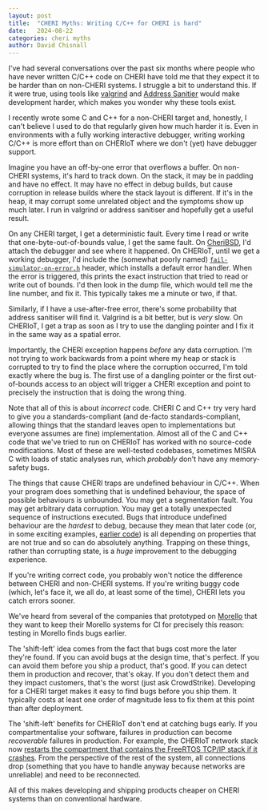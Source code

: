 ```yaml
---
layout: post
title:  "CHERI Myths: Writing C/C++ for CHERI is hard"
date:   2024-08-22
categories: cheri myths
author: David Chisnall
---
```


I've had several conversations over the past six months where people who have never written C/C++ code on CHERI have told me that they expect it to be harder than on non-CHERI systems.
I struggle a bit to understand this.
If it were true, using tools like [valgrind](https://valgrind.org) and [Address Sanitier](https://github.com/google/sanitizers/wiki/AddressSanitizer) would make development harder, which makes you wonder why these tools exist.

I recently wrote some C and C++ for a non-CHERI target and, honestly, I can't believe I used to do that regularly given how much harder it is.
Even in environments with a fully working interactive debugger, writing working C/C++ is more effort than on CHERIoT where we don't (yet) have debugger support.

Imagine you have an off-by-one error that overflows a buffer.
On non-CHERI systems, it's hard to track down.
On the stack, it may be in padding and have no effect.
It may have no effect in debug builds, but cause corruption in release builds where the stack layout is different.
If it's in the heap, it may corrupt some unrelated object and the symptoms show up much later.
I run in valgrind or address sanitiser and hopefully get a useful result.

On any CHERI target, I get a deterministic fault.
Every time I read or write that one-byte-out-of-bounds value, I get the same fault.
On [CheriBSD](https://www.cheribsd.org), I'd attach the debugger and see where it happened.
On CHERIoT, until we get a working debugger, I'd include the (somewhat poorly named) [`fail-simulator-on-error.h`](https://github.com/CHERIoT-Platform/cheriot-rtos/blob/main/sdk/include/fail-simulator-on-error.h) header, which installs a default error handler.
When the error is triggered, this prints the exact instruction that tried to read or write out of bounds.
I'd then look in the dump file, which would tell me the line number, and fix it.
This typically takes me a minute or two, if that.

Similarly, if I have a use-after-free error, there's some probability that address sanitiser will find it.
Valgrind is a bit better, but is *very* slow.
On CHERIoT, I get a trap as soon as I try to use the dangling pointer and I fix it in the same way as a spatial error.

Importantly, the CHERI exception happens *before* any data corruption.
I'm not trying to work backwards from a point where my heap or stack is corrupted to try to find the place where the corruption occurred, I'm told exactly where the bug is.
The first use of a dangling pointer or the first out-of-bounds access to an object will trigger a CHERI exception and point to precisely the instruction that is doing the wrong thing.

Note that all of this is about *incorrect* code.
CHERI C and C++ try very hard to give you a standards-compliant (and de-facto standards-compliant, allowing things that the standard leaves open to implementations but everyone assumes are fine) implementation.
Almost all of the C and C++ code that we've tried to run on CHERIoT has worked with no source-code modifications.
Most of these are well-tested codebases, sometimes MISRA C with loads of static analyses run, which *probably* don't have any memory-safety bugs.

The things that cause CHERI traps are undefined behaviour in C/C++.
When your program does something that is undefined behaviour, the space of possible behaviours is unbounded.
You may get a segmentation fault.
You may get arbitrary data corruption.
You may get a totally unexpected sequence of instructions executed.
Bugs that introduce undefined behaviour are the *hardest* to debug, because they mean that later code (or, in some exciting examples, [earlier code](https://devblogs.microsoft.com/oldnewthing/20140627-00/?p=633)) is all depending on properties that are not true and so can do absolutely anything.
Trapping on these things, rather than corrupting state, is a *huge* improvement to the debugging experience.

If you're writing correct code, you probably won't notice the difference between CHERI and non-CHERI systems.
If you're writing buggy code (which, let's face it, we all do, at least some of the time), CHERI lets you catch errors sooner.

We've heard from several of the companies that prototyped on [Morello](https://www.morello-project.org) that they want to keep their Morello systems for CI for precisely this reason: testing in Morello finds bugs earlier.

The 'shift-left' idea comes from the fact that bugs cost more the later they're found.
If you can avoid bugs at the design time, that's perfect.
If you can avoid them before you ship a product, that's good.
If you can detect them in production and recover, that's okay.
If you don't detect them and they impact customers, that's the worst (just ask CrowdStrike).
Developing for a CHERI target makes it easy to find bugs before you ship them.
It typically costs at least one order of magnitude less to fix them at this point than after deployment.

The 'shift-left' benefits for CHERIoT don't end at catching bugs early.
If you compartmentalise your software, failures in production can become *recoverable* failures in production.
For example, the CHERIoT network stack now [restarts the compartment that contains the FreeRTOS TCP/IP stack if it crashes](https://github.com/CHERIoT-Platform/network-stack/pull/27).
From the perspective of the rest of the system, all connections drop (something that you have to handle anyway because networks are unreliable) and need to be reconnected.

All of this makes developing and shipping products cheaper on CHERI systems than on conventional hardware.
